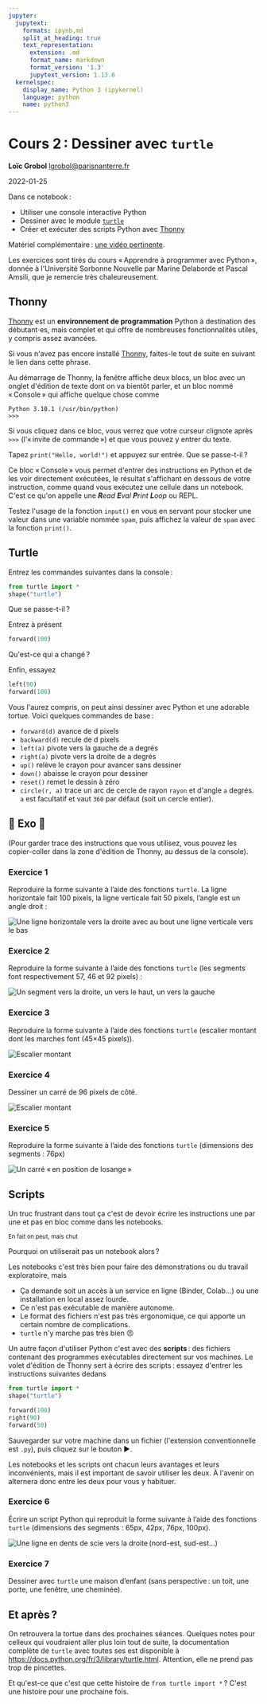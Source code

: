 ```yaml
---
jupyter:
  jupytext:
    formats: ipynb,md
    split_at_heading: true
    text_representation:
      extension: .md
      format_name: markdown
      format_version: '1.3'
      jupytext_version: 1.13.6
  kernelspec:
    display_name: Python 3 (ipykernel)
    language: python
    name: python3
---
```


<!-- LTeX: language=fr -->
<!-- #region slideshow={"slide_type": "slide"} -->
Cours 2 : Dessiner avec `turtle`
================================

**Loïc Grobol** [<lgrobol@parisnanterre.fr>](mailto:lgrobol@parisnanterre.fr)

2022-01-25
<!-- #endregion -->

Dans ce notebook :

- Utiliser une console interactive Python
- Dessiner avec le module [`turtle`](https://docs.python.org/3/library/turtle.html)
- Créer et exécuter des scripts Python avec [Thonny](https://thonny.org/)

Matériel complémentaire : [une vidéo pertinente](https://youtu.be/FN2RM-CHkuI).

Les exercices sont tirés du cours « Apprendre à programmer avec Python », donnée à l'Université
Sorbonne Nouvelle par Marine Delaborde et Pascal Amsili, que je remercie très chaleureusement.

## Thonny

[Thonny](https://thonny.org/) est un **environnement de programmation** Python à destination des
débutant⋅es, mais complet et qui offre de nombreuses fonctionnalités utiles, y compris assez
avancées.

Si vous n'avez pas encore installé [Thonny](https://thonny.org/), faites-le tout de suite en suivant
le lien dans cette phrase.

Au démarrage de Thonny, la fenêtre affiche deux blocs, un bloc avec un onglet d'édition de texte
dont on va bientôt parler, et un bloc nommé « Console » qui affiche quelque chose comme

```text
Python 3.10.1 (/usr/bin/python)
>>> 
```

Si vous cliquez dans ce bloc, vous verrez que votre curseur clignote après `>>>` (l'« invite de
commande ») et que vous pouvez y entrer du texte.

Tapez `print("Hello, world!")` et appuyez sur entrée. Que se passe-t-il ?


Ce bloc « Console » vous permet d'entrer des instructions en Python et de les voir directement
exécutées, le résultat s'affichant en dessous de votre instruction, comme quand vous exécutez une
cellule dans un notebook. C'est ce qu'on appelle une _**R**ead **E**val **P**rint **L**oop_ ou REPL.


Testez l'usage de la fonction `input()` en vous en servant pour stocker une valeur dans une variable
nommée `spam`, puis affichez la valeur de `spam` avec la fonction `print()`.

## Turtle

<!-- #region -->
Entrez les commandes suivantes dans la console :

```python
from turtle import *
shape("turtle")
```

Que se passe-t-il ?
<!-- #endregion -->

<!-- #region -->
Entrez à présent

```python
forward(100)
```

Qu'est-ce qui a changé ?
<!-- #endregion -->

<!-- #region -->
Enfin, essayez

```python
left(90)
forward(100)
```
<!-- #endregion -->

Vous l'aurez compris, on peut ainsi dessiner avec Python et une adorable tortue. Voici quelques
commandes de base :

- `forward(d)` avance de d pixels
- `backward(d)` recule de d pixels
- `left(a)` pivote vers la gauche de a degrés
- `right(a)` pivote vers la droite de a degrés
- `up()` relève le crayon pour avancer sans dessiner
- `down()` abaisse le crayon pour dessiner
- `reset()` remet le dessin à zéro
- `circle(r, a)` trace un arc de cercle de rayon `rayon` et d'angle `a` degrés. `a` est facultatif
  et vaut `360` par défaut (soit un cercle entier).

## 🐢 Exo 🐢

(Pour garder trace des instructions que vous utilisez, vous pouvez les copier-coller dans la zone
d'édition de Thonny, au dessus de la console).

### Exercice 1

Reproduire la forme suivante à l’aide des fonctions `turtle`. La ligne horizontale fait 100 pixels, la
ligne verticale fait 50 pixels, l’angle est un angle droit :

![Une ligne horizontale vers la droite avec au bout une ligne verticale vers le bas](images/ex1.png)

### Exercice 2

Reproduire la forme suivante à l’aide des fonctions `turtle` (les segments font respectivement 57,
46 et 92 pixels) :

![Un segment vers la droite, un vers le haut, un vers la gauche](images/ex2.png)

### Exercice 3

Reproduire la forme suivante à l’aide des fonctions `turtle` (escalier montant dont les marches font
(45×45 pixels)).

![Escalier montant](images/ex3.png)

### Exercice 4

Dessiner un carré de 96 pixels de côté.

![Escalier montant](images/ex4.png)

### Exercice 5

Reproduire la forme suivante à l’aide des fonctions `turtle` (dimensions des segments : 76px)

![Un carré « en position de losange »](images/ex5.png)

<!-- #region -->
## Scripts

Un truc frustrant dans tout ça c'est de devoir écrire les instructions une par une et pas en bloc
comme dans les notebooks.

<small>En fait on peut, mais chut</small>

Pourquoi on utiliserait pas un notebook alors ?

Les notebooks c'est très bien pour faire des démonstrations ou du travail exploratoire, mais

- Ça demande soit un accès à un service en ligne (Binder, Colab…) ou une installation en local assez
  lourde.
- Ce n'est pas exécutable de manière autonome.
- Le format des fichiers n'est pas très ergonomique, ce qui apporte un certain nombre de
  complications.
- `turtle` n'y marche pas très bien 😠

Un autre façon d'utiliser Python c'est avec des **scripts** : des fichiers contenant des programmes
exécutables directement sur vos machines. Le volet d'édition de Thonny sert à écrire des scripts :
essayez d'entrer les instructions suivantes dedans

```python
from turtle import *
shape("turtle")

forward(100)
right(90)
forward(50)
```

Sauvegarder sur votre machine dans un fichier (l'extension conventionnelle est `.py`), puis cliquez
sur le bouton ▶️.

<!-- #endregion -->

Les notebooks et les scripts ont chacun leurs avantages et leurs inconvénients, mais il est
important de savoir utiliser les deux. À l'avenir on alternera donc entre les deux pour vous y
habituer.

### Exercice 6

Écrire un script Python qui reproduit la forme suivante à l’aide des fonctions `turtle` (dimensions
des segments : 65px, 42px, 76px, 100px).

![Une ligne en dents de scie vers la droite (nord-est, sud-est…)](images/ex6.png)

### Exercice 7

Dessiner avec `turtle` une maison d’enfant (sans perspective : un toit, une porte, une fenêtre, une
cheminée).

## Et après ?

On retrouvera la tortue dans des prochaines séances. Quelques notes pour celleux qui voudraient
aller plus loin tout de suite, la documentation complète de `turtle` avec toutes ses est disponible
à <https://docs.python.org/fr/3/library/turtle.html>. Attention, elle ne prend pas trop de
pincettes.

Et qu'est-ce que c'est que cette histoire de `from turtle import *` ? C'est une histoire pour une
prochaine fois.
